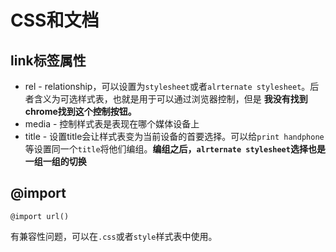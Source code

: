 # CSS和文档

## link标签属性

* rel - relationship，可以设置为`stylesheet`或者`alrternate stylesheet`。后者含义为可选样式表，也就是用于可以通过浏览器控制，但是 **我没有找到chrome找到这个控制按钮。**
* media - 控制样式表是表现在哪个媒体设备上
* title - 设置title会让样式表变为当前设备的首要选择。可以给`print handphone`等设置同一个`title`将他们编组。**编组之后，`alrternate stylesheet`选择也是一组一组的切换**

## @import

`@import url()`

有兼容性问题，可以在`.css`或者`style`样式表中使用。